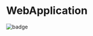 # WebApplication
![badge](https://github.com/Huotari90/WebApplication/actions/workflows/aspnetcore-cicd.yml/badge.svg)
